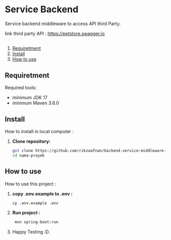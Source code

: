 # Service Backend

Service backend middleware to access API third Party.

link third party API : https://petstore.swagger.io

##

1. [Requiretment](#requiretment)
2. [Install](#install)
3. [How to use](#how-to-use)

## Requiretment

Required tools:

- minimum JDK 17
- minimum Maven 3.6.0

## Install

How to install in local computer :

1. **Clone repository:**
   ```bash
   git clone https://github.com/rikzaafnan/backend-service-middleware-juke
   cd nama-proyek

## How to use

How to use this project :

1. **copy .env.example to .env :**
   ```bash
   cp .env.example .env

2. **Run project :**
   ```bash
    mvn spring-boot:run

3. Happy Testing :D.
